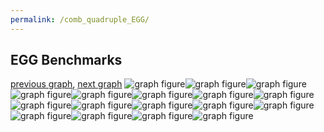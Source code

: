 ```yaml
---
permalink: /comb_quadruple_EGG/
---
```



 ## EGG Benchmarks

[previous graph](../comb_quadruple_CYPHERD/), [next graph](../comb_quadruple_F/)
![graph figure](./images/quadruple/EGG/EGG-AVL_box.png)![graph figure](./images/quadruple/EGG/EGG-A_box.png)![graph figure](./images/quadruple/EGG/EGG-CYPHERD_box.png)![graph figure](./images/quadruple/EGG/EGG-EGG_box.png)![graph figure](./images/quadruple/EGG/EGG-FACE_box.png)![graph figure](./images/quadruple/EGG/EGG-FLOYD_box.png)![graph figure](./images/quadruple/EGG/EGG-F_box.png)![graph figure](./images/quadruple/EGG/EGG-H_box.png)![graph figure](./images/quadruple/EGG/EGG-JSOND_box.png)![graph figure](./images/quadruple/EGG/EGG-K_box.png)![graph figure](./images/quadruple/EGG/EGG-O_box.png)![graph figure](./images/quadruple/EGG/EGG-PDFD_box.png)![graph figure](./images/quadruple/EGG/EGG-RB_box.png)![graph figure](./images/quadruple/EGG/EGG-ROD_box.png)![graph figure](./images/quadruple/EGG/EGG-SMATRIX_box.png)![graph figure](./images/quadruple/EGG/EGG-SORTD_box.png)![graph figure](./images/quadruple/EGG/EGG-ZB_box.png)